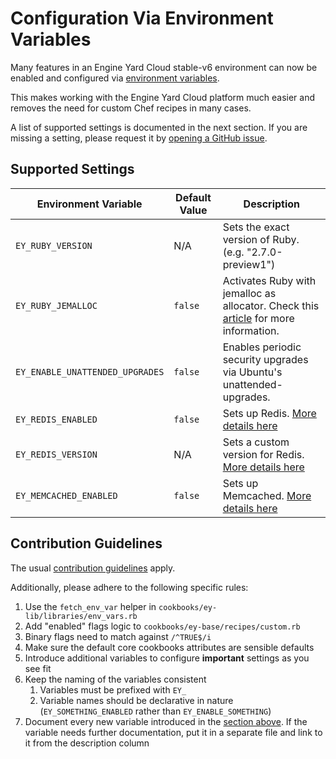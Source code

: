 # Configuration Via Environment Variables

Many features in an Engine Yard Cloud stable-v6 environment can now be enabled
and configured via [environment variables](https://support.cloud.engineyard.com/hc/en-us/articles/360007661794).

This makes working with the Engine Yard Cloud platform much easier and 
removes the need for custom Chef recipes in many cases.

A list of supported settings is documented in the next section.
If you are missing a setting, please request it by [opening a GitHub issue](https://github.com/engineyard/ey-cookbooks-stable-v6/issues/new).

## Supported Settings

| Environment Variable            | Default Value | Description                                                                                                                                                                                                 |
| ------------------------------- | ------------- | ----------------------------------------------------------------------------------------------------------------------------------------------------------------------------------------------------------- |
| `EY_RUBY_VERSION`               | N/A           | Sets the exact version of Ruby. (e.g. "2.7.0-preview1")                                                                                                                                                     |
| `EY_RUBY_JEMALLOC`              | `false`       | Activates Ruby with jemalloc as allocator. Check this [article](https://support.cloud.engineyard.com/hc/en-us/articles/360026434894-Engine-Yard-Cloud-Support-for-Ruby-with-jemalloc) for more information. |
| `EY_ENABLE_UNATTENDED_UPGRADES` | `false`       | Enables periodic security upgrades via Ubuntu's unattended-upgrades.                                                                                                                                        |
| `EY_REDIS_ENABLED`              | `false`       | Sets up Redis. [More details here](./cookbooks/redis/README.md#environment-variables)                                                                                                                       |
| `EY_REDIS_VERSION`              | N/A           | Sets a custom version for Redis. [More details here](./cookbooks/redis/README.md#environment-variables) |
| `EY_MEMCACHED_ENABLED`          | `false`       | Sets up Memcached. [More details here](./cookbooks/memcached/README.md#environment-variables)                                                                                                               |

## Contribution Guidelines

The usual [contribution guidelines](./CONTRIBUTING.md) apply.

Additionally, please adhere to the following specific rules:
1. Use the `fetch_env_var` helper in `cookbooks/ey-lib/libraries/env_vars.rb`
2. Add "enabled" flags logic to `cookbooks/ey-base/recipes/custom.rb`
3. Binary flags need to match against `/^TRUE$/i`
4. Make sure the default core cookbooks attributes are sensible defaults
5. Introduce additional variables to configure **important** settings as you see fit
6. Keep the naming of the variables consistent
   1. Variables must be prefixed with `EY_`
   2. Variable names should be declarative in nature (`EY_SOMETHING_ENABLED` rather than `EY_ENABLE_SOMETHING`)
7. Document every new variable introduced in the [section above](#supported-variables).
   If the variable needs further documentation, put it in a separate file and link to it from the description column
